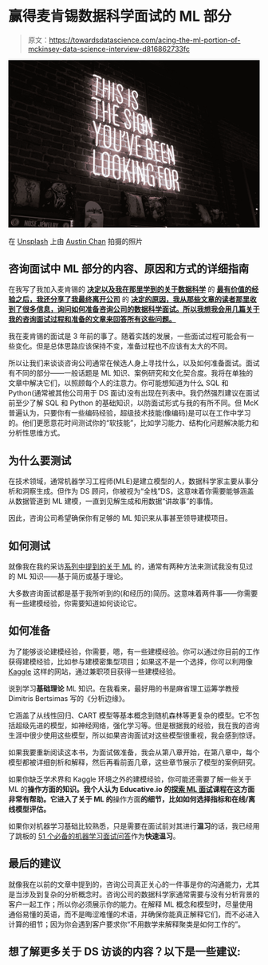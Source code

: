 # 赢得麦肯锡数据科学面试的 ML 部分

> 原文：<https://towardsdatascience.com/acing-the-ml-portion-of-mckinsey-data-science-interview-d816862733fc>

![](img/65632826aee2fb7f638b74427d5657b0.png)

在 [Unsplash](https://unsplash.com?utm_source=medium&utm_medium=referral) 上由 [Austin Chan](https://unsplash.com/@austinchan?utm_source=medium&utm_medium=referral) 拍摄的照片

## 咨询面试中 ML 部分的内容、原因和方式的详细指南

在我写了我加入麦肯锡的 [**决定以及我在那里学到的关于数据科学**](/why-i-joined-mckinsey-as-a-data-scientist-2fb3b586fd0d) 的 [**最有价值的经验之后，我还分享了我最终离开公司**](/5-lessons-mckinsey-taught-me-that-will-make-you-a-better-data-scientist-66cd9cc16aba) 的 [**决定的原因，我从那些文章的读者那里收到了很多信息，询问如何准备咨询公司的数据科学面试。所以我想我会用几篇关于我的咨询面试过程和准备的文章来回答所有这些问题。**](/why-i-left-mckinsey-as-a-data-scientist-30eec01504e5)

我在麦肯锡的面试是 3 年前的事了。随着实践的发展，一些面试过程可能会有一些变化。但是总体思路应该保持不变，准备过程也不应该有太大的不同。

所以让我们来谈谈咨询公司通常在候选人身上寻找什么，以及如何准备面试。面试有不同的部分——一般话题是 ML 知识、案例研究和文化契合度。我将在单独的文章中解决它们，以照顾每个人的注意力。你可能想知道为什么 SQL 和 Python(通常被其他公司用于 DS 面试)没有出现在列表中。我仍然强烈建议在面试前至少了解 SQL 和 Python 的基础知识，以防面试形式与我的有所不同。但 McK 普遍认为，只要你有一些编码经验，超级技术技能(像编码)是可以在工作中学习的。他们更愿意花时间测试你的“软技能”，比如学习能力、结构化问题解决能力和分析性思维方式。

## **为什么要测试**

在技术领域，通常机器学习工程师(MLE)是建立模型的人，数据科学家主要从事分析和洞察生成。但作为 DS 顾问，你被视为“全栈”DS，这意味着你需要能够涵盖从数据管道到 ML 建模，一直到见解生成和用数据“讲故事”的事情。

因此，咨询公司希望确保你有足够的 ML 知识来从事甚至领导建模项目。

## **如何测试**

就像我在我的采访[系列中提到的关于 ML](/concepts-you-have-to-know-for-data-science-interviews-part-iii-basic-supervised-learning-models-5115673f57) 的，通常有两种方法来测试我没有见过的 ML 知识——基于简历或基于理论。

大多数咨询面试都是基于我所听到的(和经历的)简历。这意味着两件事——你需要有一些建模经验，你需要知道如何谈论它。

## **如何准备**

为了能够谈论建模经验，你需要，嗯，有一些建模经验。你可以通过你目前的工作获得建模经验，比如参与建模密集型项目；如果这不是一个选择，你可以利用像 [Kaggle](https://www.kaggle.com/) 这样的网站，通过兼职项目获得一些建模经验。

说到学习**基础理论** ML 知识。在我看来，最好用的书是麻省理工运筹学教授 Dimitris Bertsimas 写的《分析边缘》。

它涵盖了从线性回归、CART 模型等基本概念到随机森林等更复杂的模型。它不包括超级先进的模型，如神经网络，强化学习等。但是根据我的经验，我在我的咨询生涯中很少使用这些模型，所以如果咨询面试对这些模型很重视，我会感到惊讶。

如果我要重新阅读这本书，为面试做准备，我会从第八章开始，在第八章中，每个模型都被详细剖析和解释，然后再看前面几章，这些章节展示了模型的案例研究。

如果你缺乏学术界和 Kaggle 环境之外的建模经验，你可能还需要了解一些关于 ML 的**操作方面的知识。我个人认为 Educative.io 的[探索 ML 面试](https://www.educative.io/module/grokking-ml-interview)课程在这方面非常有帮助。它进入了关于 ML 的**操作方面**的细节，比如如何选择指标和在线/离线模型评估。**

如果你对机器学习基础比较熟悉，只是需要在面试前对其进行**温习**的话，我已经用了跳板的 [51 个必备的机器学习面试问答](https://www.springboard.com/blog/data-science/machine-learning-interview-questions/)作为**快速温习**。

## 最后的建议

就像我在以前的文章中提到的，咨询公司真正关心的一件事是你的沟通能力，尤其是当涉及到复杂的分析概念时。咨询公司的数据科学家通常需要与没有分析背景的客户一起工作；所以你必须展示你的能力。在解释 ML 概念和模型时，尽量使用通俗易懂的英语，而不是晦涩难懂的术语，并确保你能真正解释它们，而不必进入计算的细节；因为你会遇到客户要求你“不用数学来解释聚类是如何工作的”。

## 想了解更多关于 DS 访谈的内容？以下是一些建议:

</concepts-you-have-to-know-for-data-science-interviews-part-i-distribution-f4c28da3fc50>  </concepts-you-have-to-know-for-data-science-interviews-part-ii-probability-5c8830f13fb5>  </concepts-you-have-to-know-for-data-science-interviews-part-iii-basic-supervised-learning-models-5115673f57>  </concepts-you-have-to-know-for-data-science-interviews-part-iv-random-forest-5c125e4b5777> 